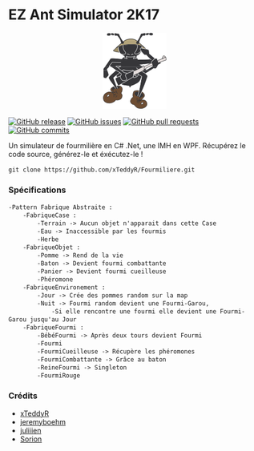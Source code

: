 # EZ Ant Simulator 2K17
<p align="center">
  <img src="https://github.com/xTeddyR/Fourmiliere/blob/master/FourmilliereAL/Resources/warrior-ant.png" />
</p>

[![GitHub release](https://img.shields.io/github/tag/xTeddyR/Fourmiliere.svg)]()
[![GitHub issues](https://img.shields.io/github/issues/xTeddyR/Fourmiliere.svg)](https://github.com/xTeddyR/Fourmiliere/issues)
[![GitHub pull requests](https://img.shields.io/github/issues-pr/xTeddyR/Fourmiliere.svg)](https://github.com/xTeddyR/Fourmiliere/pulls)
[![GitHub commits](https://img.shields.io/github/commits-since/xTeddyR/Fourmiliere/v1.0.svg)]()

Un simulateur de fourmilière en C# .Net, une IMH en WPF. 
Récupérez le code source, générez-le et éxécutez-le !
```
git clone https://github.com/xTeddyR/Fourmiliere.git
```

### Spécifications ###

	-Pattern Fabrique Abstraite :
		-FabriqueCase :
			-Terrain -> Aucun objet n'apparait dans cette Case
			-Eau -> Inaccessible par les fourmis
			-Herbe
		-FabriqueObjet :
			-Pomme -> Rend de la vie
			-Baton -> Devient fourmi combattante
			-Panier -> Devient fourmi cueilleuse
			-Phéromone
		-FabriqueEnvironement :
			-Jour -> Crée des pommes random sur la map
			-Nuit -> Fourmi random devient une Fourmi-Garou,
				-Si elle rencontre une fourmi elle devient une Fourmi-Garou jusqu'au Jour
		-FabriqueFourmi :
			-BébéFourmi -> Après deux tours devient Fourmi
			-Fourmi
			-FourmiCueilleuse -> Récupère les phéromones
			-FourmiCombattante -> Grâce au baton
			-ReineFourmi -> Singleton
			-FourmiRouge
			
### Crédits ###
- [xTeddyR](https://github.com/xTeddyR)
- [jeremyboehm](https://github.com/jeremyboehm)
- [juliiien](https://github.com/juliiien)
- [Sorion](https://github.com/Sorion)
